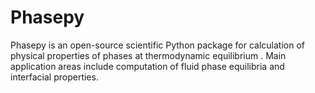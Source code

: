 # Phasepy
Phasepy is an open-source scientific Python package for calculation of physical properties of phases at thermodynamic equilibrium . Main application areas include computation of fluid phase equilibria and interfacial properties.
